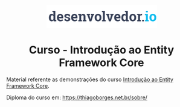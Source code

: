 <p align="center">
  <a href="https://desenvolvedor.io/" target="_blank"><img src="/assets/logo_desenvolvedorio.png"></a>
</p>
<h1 align="center">Curso - Introdução ao Entity Framework Core</h1>

Material referente as demonstrações do curso <a href="https://desenvolvedor.io/curso-online-introducao-entity-framework-core" target="_blank">Introdução ao Entity Framework Core</a>.

Diploma do curso em: <a href="https://thiagoborges.net.br/sobre/" target="_blank">https://thiagoborges.net.br/sobre/</a>